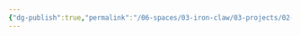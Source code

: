 ```yaml
---
{"dg-publish":true,"permalink":"/06-spaces/03-iron-claw/03-projects/02-item/","title":"{02} Item","pinned":true}
---
```


